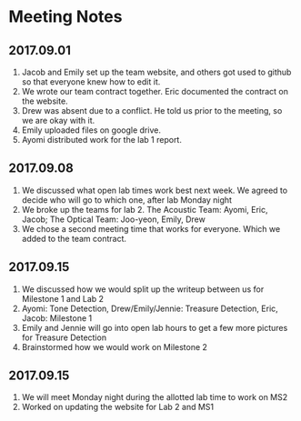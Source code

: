 # Meeting Notes

## 2017.09.01
1. Jacob and Emily set up the team website, and others got used to github so that everyone knew how to edit it.
2. We wrote our team contract together. Eric documented the contract on the website.
3. Drew was absent due to a conflict. He told us prior to the meeting, so we are okay with it.
4. Emily uploaded files on google drive.
5. Ayomi distributed work for the lab 1 report.

## 2017.09.08
1. We discussed what open lab times work best next week. We agreed to decide who will go to which one, after lab Monday night 
2. We broke up the teams for lab 2. The Acoustic Team: Ayomi, Eric, Jacob; The Optical Team: Joo-yeon, Emily, Drew
3. We chose a second meeting time that works for everyone. Which we added to the team contract.

## 2017.09.15
1. We discussed how we would split up the writeup between us for Milestone 1 and Lab 2
2. Ayomi: Tone Detection, Drew/Emily/Jennie: Treasure Detection, Eric, Jacob: Milestone 1
3. Emily and Jennie will go into open lab hours to get a few more pictures for Treasure Detection
4. Brainstormed how we would work on Milestone 2

## 2017.09.15
1. We will meet Monday night during the allotted lab time to work on MS2
2. Worked on updating the website for Lab 2 and MS1	

